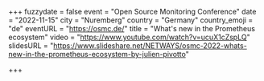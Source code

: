 +++
fuzzydate = false
event = "Open Source Monitoring Conference"
date = "2022-11-15"
city = "Nuremberg"
country = "Germany"
country_emoji = "de"
eventURL = "https://osmc.de/"
title = "What's new in the Prometheus ecosystem"
video = "https://www.youtube.com/watch?v=ucuX1cZspLQ"
slidesURL = "https://www.slideshare.net/NETWAYS/osmc-2022-whats-new-in-the-prometheus-ecosystem-by-julien-pivotto"

+++

